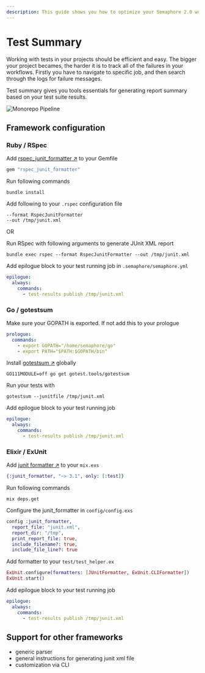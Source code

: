 ```yaml
---
description: This guide shows you how to optimize your Semaphore 2.0 workflow for monorepo projects.
---
```


# Test Summary

Working with tests in your projects should be efficient and easy. The bigger your project
becames, the harder it is to track all of the failures in your workflows. Firstly
you have to navigate to specific job, and then search through the logs for failure messages.

Test summary gives you tools essentials for generating report summary based on your test suite results.

![Monorepo
Pipeline](img/test-summary/summary-tab.png)

## Framework configuration

### Ruby / RSpec

Add [rspec_junit_formatter ↗](https://github.com/victorolinasc/junit-formatter) to your Gemfile

```ruby
gem "rspec_junit_formatter"
```

Run following commands

```shell
bundle install
```

Add following to your `.rspec` configuration file

```plain
--format RspecJunitFormatter
--out /tmp/junit.xml
```

OR

Run RSpec with following arguments to generate JUnit XML report

```shell
bundle exec rspec --format RspecJunitFormatter --out /tmp/junit.xml
```

Add epilogue block to your test running job in `.semaphore/semaphore.yml`

```yaml
epilogue:
  always:
    commands:
      - test-results publish /tmp/junit.xml
```

### Go / gotestsum

Make sure your GOPATH is exported. If not add this to your prologue

```yaml
prologue:
  commands:
    - export GOPATH="/home/semaphore/go"
    - export PATH="$PATH:$GOPATH/bin"
```

Install [gotestsum ↗](https://github.com/gotestyourself/gotestsum) globally

```shell
GO111MODULE=off go get gotest.tools/gotestsum
```

Run your tests with

```shell
gotestsum --junitfile /tmp/junit.xml
```

Add epilogue block to your test running job

```yaml
epilogue:
  always:
    commands:
      - test-results publish /tmp/junit.xml
```

### Elixir / ExUnit

Add [junit formatter ↗](https://github.com/victorolinasc/junit-formatter) to your `mix.exs`

```elixir
{:junit_formatter, "~> 3.1", only: [:test]}
```

Run following commands

```shell
mix deps.get
```

Configure the junit_formatter in `config/config.exs`

```elixir
config :junit_formatter,
  report_file: "junit.xml",
  report_dir: "/tmp",
  print_report_file: true,
  include_filename?: true,
  include_file_line?: true
```

Add formatter to your `test/test_helper.ex`

```elixir
ExUnit.configure(formatters: [JUnitFormatter, ExUnit.CLIFormatter])
ExUnit.start()
```

Add epilogue block to your test running job

```yaml
epilogue:
  always:
    commands:
      - test-results publish /tmp/junit.xml
```

## Support for other frameworks

- generic parser
- general instructions for generating junit xml file
- customization via CLI
